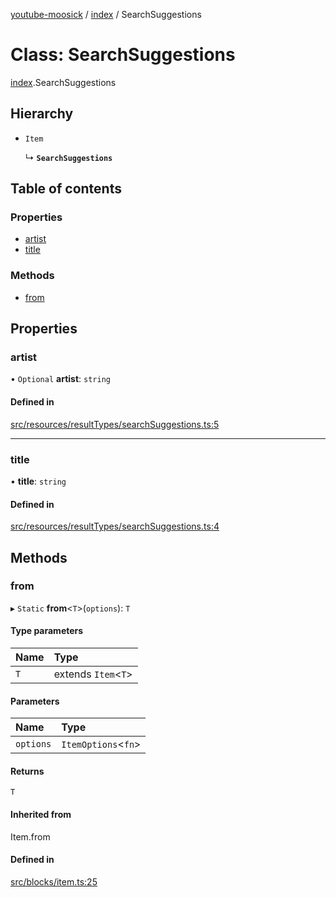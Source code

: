[youtube-moosick](../README.md) / [index](../modules/index.md) / SearchSuggestions

# Class: SearchSuggestions

[index](../modules/index.md).SearchSuggestions

## Hierarchy

- `Item`

  ↳ **`SearchSuggestions`**

## Table of contents

### Properties

- [artist](index.SearchSuggestions.md#artist)
- [title](index.SearchSuggestions.md#title)

### Methods

- [from](index.SearchSuggestions.md#from)

## Properties

### artist

• `Optional` **artist**: `string`

#### Defined in

[src/resources/resultTypes/searchSuggestions.ts:5](https://github.com/EvasiveXkiller/youtube-moosick/blob/fb05789/src/resources/resultTypes/searchSuggestions.ts#L5)

___

### title

• **title**: `string`

#### Defined in

[src/resources/resultTypes/searchSuggestions.ts:4](https://github.com/EvasiveXkiller/youtube-moosick/blob/fb05789/src/resources/resultTypes/searchSuggestions.ts#L4)

## Methods

### from

▸ `Static` **from**<`T`\>(`options`): `T`

#### Type parameters

| Name | Type |
| :------ | :------ |
| `T` | extends `Item`<`T`\> |

#### Parameters

| Name | Type |
| :------ | :------ |
| `options` | `ItemOptions`<`fn`\> |

#### Returns

`T`

#### Inherited from

Item.from

#### Defined in

[src/blocks/item.ts:25](https://github.com/EvasiveXkiller/youtube-moosick/blob/fb05789/src/blocks/item.ts#L25)
